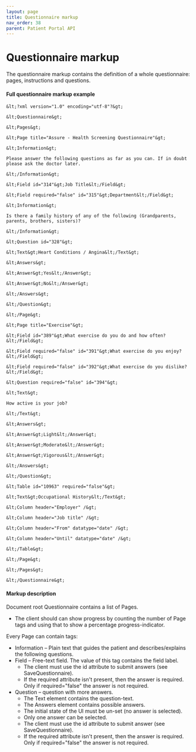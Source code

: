 ```yaml
---
layout: page
title: Questionnaire markup
nav_order: 38
parent: Patient Portal API
---
```


# Questionnaire markup


The questionnaire markup contains the definition of a whole questionnaire: pages, instructions and questions.

#### Full questionnaire markup example

```
&lt;?xml version="1.0" encoding="utf-8"?&gt;

&lt;Questionnaire&gt;

&lt;Pages&gt;

&lt;Page title="Assure - Health Screening Questionnaire"&gt;

&lt;Information&gt;

Please answer the following questions as far as you can. If in doubt please ask the doctor later.

&lt;/Information&gt;

&lt;Field id="314"&gt;Job Title&lt;/Field&gt;

&lt;Field required="false" id="315"&gt;Department&lt;/Field&gt;

&lt;Information&gt;

Is there a family history of any of the following (Grandparents, parents, brothers, sisters)?

&lt;/Information&gt;

&lt;Question id="328"&gt;

&lt;Text&gt;Heart Conditions / Angina&lt;/Text&gt;

&lt;Answers&gt;

&lt;Answer&gt;Yes&lt;/Answer&gt;

&lt;Answer&gt;No&lt;/Answer&gt;

&lt;/Answers&gt;

&lt;/Question&gt;

&lt;/Page&gt;

&lt;Page title="Exercise"&gt;

&lt;Field id="389"&gt;What exercise do you do and how often?&lt;/Field&gt;

&lt;Field required="false" id="391"&gt;What exercise do you enjoy?&lt;/Field&gt;

&lt;Field required="false" id="392"&gt;What exercise do you dislike?&lt;/Field&gt;

&lt;Question required="false" id="394"&gt;

&lt;Text&gt;

How active is your job?

&lt;/Text&gt;

&lt;Answers&gt;

&lt;Answer&gt;Light&lt;/Answer&gt;

&lt;Answer&gt;Moderate&lt;/Answer&gt;

&lt;Answer&gt;Vigorous&lt;/Answer&gt;

&lt;/Answers&gt;

&lt;/Question&gt;

&lt;Table id="10963" required="false"&gt;

&lt;Text&gt;Occupational History&lt;/Text&gt;

&lt;Column header="Employer" /&gt;

&lt;Column header="Job title" /&gt;

&lt;Column header="From" datatype="date" /&gt;

&lt;Column header="Until" datatype="date" /&gt;

&lt;/Table&gt;

&lt;/Page&gt;

&lt;/Pages&gt;

&lt;/Questionnaire&gt;
```

#### Markup description

Document root Questionnaire contains a list of Pages.

- The client should can show progress by counting the number of Page tags and using that to show a percentage progress-indicator.

Every Page can contain tags:

- Information – Plain text that guides the patient and describes/explains the following questions.
- Field – Free-text field. The value of this tag contains the field label.
  - The client must use the id attribute to submit answers (see SaveQuestionnaire).
  - If the required attribute isn't present, then the answer is required. Only if required="false" the answer is not required.
- Question – question with more answers.
  - The Text element contains the question-text.
  - The Answers element contains possible answers.
  - The initial state of the UI must be un-set (no answer is selected).
  - Only one answer can be selected.
  - The client must use the id attribute to submit answer (see SaveQuestionnaire).
  - If the required attribute isn't present, then the answer is required. Only if required="false" the answer is not required.
